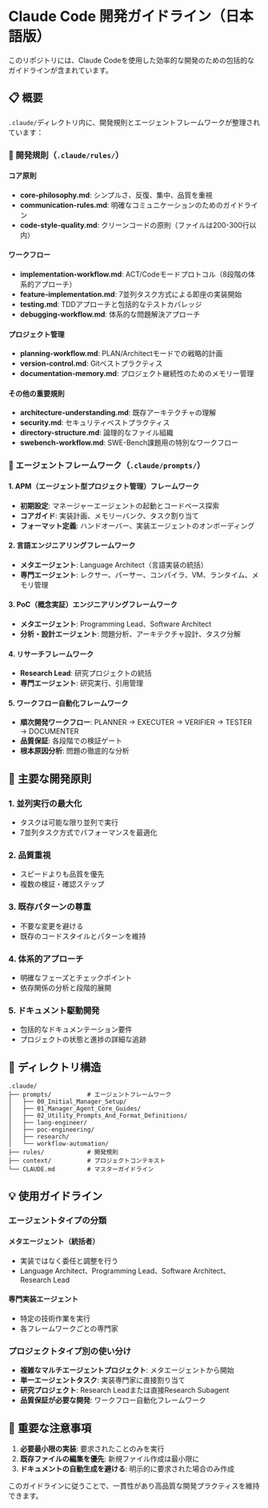 # Claude Code 開発ガイドライン（日本語版）

このリポジトリには、Claude Codeを使用した効率的な開発のための包括的なガイドラインが含まれています。

## 📋 概要

`.claude/`ディレクトリ内に、開発規則とエージェントフレームワークが整理されています：

### 🎯 開発規則（`.claude/rules/`）

#### コア原則
- **core-philosophy.md**: シンプルさ、反復、集中、品質を重視
- **communication-rules.md**: 明確なコミュニケーションのためのガイドライン
- **code-style-quality.md**: クリーンコードの原則（ファイルは200-300行以内）

#### ワークフロー
- **implementation-workflow.md**: ACT/Codeモードプロトコル（8段階の体系的アプローチ）
- **feature-implementation.md**: 7並列タスク方式による即座の実装開始
- **testing.md**: TDDアプローチと包括的なテストカバレッジ
- **debugging-workflow.md**: 体系的な問題解決アプローチ

#### プロジェクト管理
- **planning-workflow.md**: PLAN/Architectモードでの戦略的計画
- **version-control.md**: Gitベストプラクティス
- **documentation-memory.md**: プロジェクト継続性のためのメモリー管理

#### その他の重要規則
- **architecture-understanding.md**: 既存アーキテクチャの理解
- **security.md**: セキュリティベストプラクティス
- **directory-structure.md**: 論理的なファイル組織
- **swebench-workflow.md**: SWE-Bench課題用の特別なワークフロー

### 🤖 エージェントフレームワーク（`.claude/prompts/`）

#### 1. APM（エージェント型プロジェクト管理）フレームワーク
- **初期設定**: マネージャーエージェントの起動とコードベース探索
- **コアガイド**: 実装計画、メモリーバンク、タスク割り当て
- **フォーマット定義**: ハンドオーバー、実装エージェントのオンボーディング

#### 2. 言語エンジニアリングフレームワーク
- **メタエージェント**: Language Architect（言語実装の統括）
- **専門エージェント**: レクサー、パーサー、コンパイラ、VM、ランタイム、メモリ管理

#### 3. PoC（概念実証）エンジニアリングフレームワーク
- **メタエージェント**: Programming Lead、Software Architect
- **分析・設計エージェント**: 問題分析、アーキテクチャ設計、タスク分解

#### 4. リサーチフレームワーク
- **Research Lead**: 研究プロジェクトの統括
- **専門エージェント**: 研究実行、引用管理

#### 5. ワークフロー自動化フレームワーク
- **順次開発ワークフロー**: PLANNER → EXECUTER → VERIFIER → TESTER → DOCUMENTER
- **品質保証**: 各段階での検証ゲート
- **根本原因分析**: 問題の徹底的な分析

## 🚀 主要な開発原則

### 1. 並列実行の最大化
- タスクは可能な限り並列で実行
- 7並列タスク方式でパフォーマンスを最適化

### 2. 品質重視
- スピードよりも品質を優先
- 複数の検証・確認ステップ

### 3. 既存パターンの尊重
- 不要な変更を避ける
- 既存のコードスタイルとパターンを維持

### 4. 体系的アプローチ
- 明確なフェーズとチェックポイント
- 依存関係の分析と段階的展開

### 5. ドキュメント駆動開発
- 包括的なドキュメンテーション要件
- プロジェクトの状態と進捗の詳細な追跡

## 📁 ディレクトリ構造

```
.claude/
├── prompts/          # エージェントフレームワーク
│   ├── 00_Initial_Manager_Setup/
│   ├── 01_Manager_Agent_Core_Guides/
│   ├── 02_Utility_Prompts_And_Format_Definitions/
│   ├── lang-engineer/
│   ├── poc-engineering/
│   ├── research/
│   └── workflow-automation/
├── rules/            # 開発規則
├── context/          # プロジェクトコンテキスト
└── CLAUDE.md         # マスターガイドライン
```

## 💡 使用ガイドライン

### エージェントタイプの分類

#### メタエージェント（統括者）
- 実装ではなく委任と調整を行う
- Language Architect、Programming Lead、Software Architect、Research Lead

#### 専門実装エージェント
- 特定の技術作業を実行
- 各フレームワークごとの専門家

### プロジェクトタイプ別の使い分け

- **複雑なマルチエージェントプロジェクト**: メタエージェントから開始
- **単一エージェントタスク**: 実装専門家に直接割り当て
- **研究プロジェクト**: Research Leadまたは直接Research Subagent
- **品質保証が必要な開発**: ワークフロー自動化フレームワーク

## 🔑 重要な注意事項

1. **必要最小限の実装**: 要求されたことのみを実行
2. **既存ファイルの編集を優先**: 新規ファイル作成は最小限に
3. **ドキュメントの自動生成を避ける**: 明示的に要求された場合のみ作成

このガイドラインに従うことで、一貫性があり高品質な開発プラクティスを維持できます。
